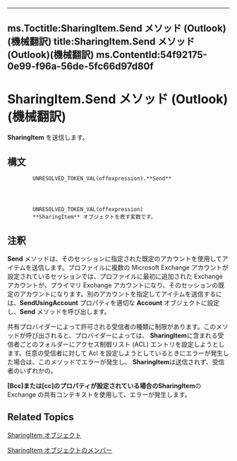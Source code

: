 

---
ms.Toctitle:SharingItem.Send メソッド (Outlook)(機械翻訳)
title:SharingItem.Send メソッド (Outlook)(機械翻訳)
ms.ContentId:54f92175-0e99-f96a-56de-5fc66d97d80f
---
# SharingItem.Send メソッド (Outlook)(機械翻訳)




**SharingItem** を送信します。

## 構文

            UNRESOLVED_TOKEN_VAL(offexpression).**Send**




            UNRESOLVED_TOKEN_VAL(offexpression)
            **SharingItem** オブジェクトを表す変数です。



## 注釈
**Send** メソッドは、そのセッションに指定された既定のアカウントを使用してアイテムを送信します。プロファイルに複数の Microsoft Exchange アカウントが設定されているセッションでは、プロファイルに最初に追加された Exchange アカウントが、プライマリ Exchange アカウントになり、そのセッションの既定のアカウントになります。別のアカウントを指定してアイテムを送信するには、**SendUsingAccount** プロパティを適切な **Account** オブジェクトに設定し、**Send** メソッドを呼び出します。



共有プロバイダーによって許可される受信者の種類に制限があります。このメソッドが呼び出されると、プロバイダーによっては、 **SharingItem**に含まれる受信者ごとのフォルダーにアクセス制御リスト (ACL) エントリを設定しようとします。任意の受信者に対して Acl を設定しようとしているときにエラーが発生した場合は、このメソッドでエラーが発生し、 **SharingItem**は送信されず、受信者のいずれかの。



**[Bcc]**または**[cc]**のプロパティが設定されている場合の**SharingItem**の Exchange の共有コンテキストを使用して、エラーが発生します。



## Related Topics

[SharingItem オブジェクト](63dd3451-44f3-7cc4-c6e2-7dad5835a7d2.md)

[SharingItem オブジェクトのメンバー](719ad60e-2242-2c54-778f-006b61690389.md)




